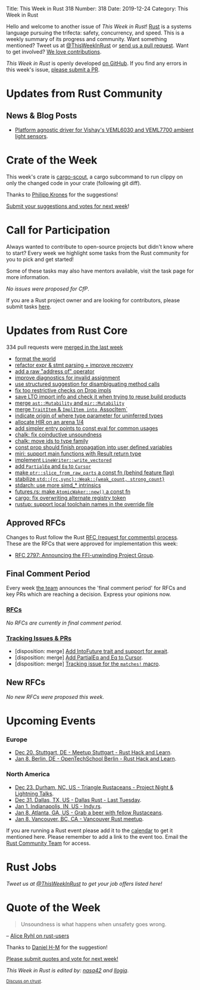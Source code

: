Title: This Week in Rust 318
Number: 318
Date: 2019-12-24
Category: This Week in Rust

Hello and welcome to another issue of *This Week in Rust*!
[Rust](http://rust-lang.org) is a systems language pursuing the trifecta: safety, concurrency, and speed.
This is a weekly summary of its progress and community.
Want something mentioned? Tweet us at [@ThisWeekInRust](https://twitter.com/ThisWeekInRust) or [send us a pull request](https://github.com/cmr/this-week-in-rust).
Want to get involved? [We love contributions](https://github.com/rust-lang/rust/blob/master/CONTRIBUTING.md).

*This Week in Rust* is openly developed [on GitHub](https://github.com/cmr/this-week-in-rust).
If you find any errors in this week's issue, [please submit a PR](https://github.com/cmr/this-week-in-rust/pulls).

# Updates from Rust Community

## News & Blog Posts

* [Platform agnostic driver for Vishay's VEML6030 and VEML7700 ambient light sensors](https://blog.eldruin.com/veml6030-ambient-light-sensor-driver-in-rust/).

# Crate of the Week

This week's crate is [cargo-scout](https://github.com/o0Ignition0o/cargo-scout), a cargo subcommand to run clippy on only the changed code in your crate (following git diff).

Thanks to [Philipp Krones](https://users.rust-lang.org/t/crate-of-the-week/2704/694) for the suggestions!

[Submit your suggestions and votes for next week][submit_crate]!

[submit_crate]: https://users.rust-lang.org/t/crate-of-the-week/2704

# Call for Participation

Always wanted to contribute to open-source projects but didn't know where to start?
Every week we highlight some tasks from the Rust community for you to pick and get started!

Some of these tasks may also have mentors available, visit the task page for more information.

*No issues were proposed for CfP*.

If you are a Rust project owner and are looking for contributors, please submit tasks [here][guidelines].

[guidelines]: https://users.rust-lang.org/t/twir-call-for-participation/4821

# Updates from Rust Core

334 pull requests were [merged in the last week][merged]

[merged]: https://github.com/search?q=is%3Apr+org%3Arust-lang+is%3Amerged+merged%3A2019-12-16..2019-12-23

* [format the world](https://github.com/rust-lang/rust/pull/67540)
* [refactor expr & stmt parsing + improve recovery](https://github.com/rust-lang/rust/pull/66994)
* [add a raw "address of" operator](https://github.com/rust-lang/rust/pull/64588)
* [improve diagnostics for invalid assignment](https://github.com/rust-lang/rust/pull/67538)
* [use structured suggestion for disambiguating method calls](https://github.com/rust-lang/rust/pull/67127)
* [fix too restrictive checks on Drop impls](https://github.com/rust-lang/rust/pull/67059)
* [save LTO import info and check it when trying to reuse build products](https://github.com/rust-lang/rust/pull/67020)
* [merge `ast::Mutability` and `mir::Mutability`](https://github.com/rust-lang/rust/pull/67355)
* [merge `TraitItem` & `ImplItem into `AssocItem`](https://github.com/rust-lang/rust/pull/67131)
* [indicate origin of where type parameter for uninferred types](https://github.com/rust-lang/rust/pull/67285)
* [allocate HIR on an arena 1/4](https://github.com/rust-lang/rust/pull/66931)
* [add simpler entry points to const eval for common usages](https://github.com/rust-lang/rust/pull/66877)
* [chalk: fix coinductive unsoundness](https://github.com/rust-lang/chalk/pull/272)
* [chalk: move ids to type family](https://github.com/rust-lang/chalk/pull/309)
* [const prop should finish propagation into user defined variables](https://github.com/rust-lang/rust/pull/67130)
* [miri: support main functions with Result return type](https://github.com/rust-lang/miri/pull/1125)
* [implement `LineWriter::write_vectored`](https://github.com/rust-lang/rust/pull/67270)
* [add `PartialEq` and `Eq` to `Cursor`](https://github.com/rust-lang/rust/pull/67233)
* [make `ptr::slice_from_raw_parts` a const fn (behind feature flag)](https://github.com/rust-lang/rust/pull/67462)
* [stabilize `std::{rc,sync}::Weak::{weak_count, strong_count}`](https://github.com/rust-lang/rust/pull/65778)
* [stdarch: use more simd_* intrinsics](https://github.com/rust-lang/stdarch/pull/790)
* [futures.rs: make `AtomicWaker::new()` a const fn](https://github.com/rust-lang/futures-rs/pull/2007)
* [cargo: fix overwriting alternate registry token](https://github.com/rust-lang/cargo/pull/7708)
* [rustup: support local toolchain names in the override file](https://github.com/rust-lang/rustup/pull/2141)

## Approved RFCs

Changes to Rust follow the Rust [RFC (request for comments)
process](https://github.com/rust-lang/rfcs#rust-rfcs). These
are the RFCs that were approved for implementation this week:

* [RFC 2797: Announcing the FFI-unwinding Project Group](https://github.com/rust-lang/rfcs/pull/2797).

## Final Comment Period

Every week [the team](https://www.rust-lang.org/team.html) announces the
'final comment period' for RFCs and key PRs which are reaching a
decision. Express your opinions now.

### [RFCs](https://github.com/rust-lang/rfcs/labels/final-comment-period)

*No RFCs are currently in final comment period.*

### [Tracking Issues & PRs](https://github.com/rust-lang/rust/labels/final-comment-period)

* [disposition: merge] [Add IntoFuture trait and support for await](https://github.com/rust-lang/rust/pull/65244).
* [disposition: merge] [Add PartialEq and Eq to Cursor](https://github.com/rust-lang/rust/pull/67233).
* [disposition: merge] [Tracking issue for the `matches!` macro](https://github.com/rust-lang/rust/issues/65721).

## New RFCs

*No new RFCs were proposed this week.*

# Upcoming Events

### Europe

* [Dec 20. Stuttgart, DE - Meetup Stuttgart - Rust Hack and Learn](https://www.meetup.com/Rust-Community-Stuttgart/events/267063341/).
* [Jan  8. Berlin, DE - OpenTechSchool Berlin - Rust Hack and Learn](https://www.meetup.com/opentechschool-berlin/events/nxdpgrybccblb/).

### North America

* [Dec 23. Durham, NC, US - Triangle Rustaceans - Project Night & Lightning Talks](https://www.meetup.com/triangle-rustaceans/events/mfglwpyzqbfc/).
* [Dec 31. Dallas, TX, US - Dallas Rust - Last Tuesday](https://www.meetup.com/Dallas-Rust/events/zfgwzmyzqbpc/).
* [Jan  1. Indianapolis, IN, US - Indy.rs](https://www.meetup.com/indyrs/events/mffbtpybccbcb/).
* [Jan  8. Atlanta, GA, US - Grab a beer with fellow Rustaceans](https://www.meetup.com/Rust-ATL/events/qxqdgrybccblb/).
* [Jan  8. Vancouver, BC, CA - Vancouver Rust meetup](https://www.meetup.com/Vancouver-Rust/events/qgvxlrybccblb/).

If you are running a Rust event please add it to the [calendar] to get
it mentioned here. Please remember to add a link to the event too.
Email the [Rust Community Team][community] for access.

[calendar]: https://www.google.com/calendar/embed?src=apd9vmbc22egenmtu5l6c5jbfc%40group.calendar.google.com
[community]: mailto:community-team@rust-lang.org

# Rust Jobs

*Tweet us at [@ThisWeekInRust](https://twitter.com/ThisWeekInRust) to get your job offers listed here!*

# Quote of the Week

> Unsoundness is what happens when unsafety goes wrong.

– [Alice Ryhl on rust-users](https://users.rust-lang.org/t/learn-rust-the-dangerous-way-the-unsafe-first-tutorial/35806/39)

Thanks to [Daniel H-M](https://users.rust-lang.org/t/twir-quote-of-the-week/328/764) for the suggestion!

[Please submit quotes and vote for next week!](https://users.rust-lang.org/t/twir-quote-of-the-week/328)

*This Week in Rust is edited by: [nasa42](https://github.com/nasa42) and [llogiq](https://github.com/llogiq).*

<small>[Discuss on r/rust]().</small>
